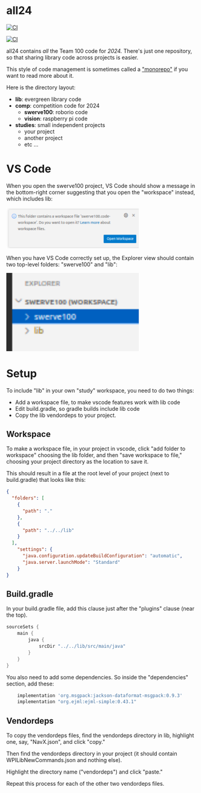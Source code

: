 # all24

[![CI](https://github.com/Team100/all24/actions/workflows/main.yml/badge.svg)](https://github.com/Team100/all24/actions/workflows/main.yml)

[![CI](https://github.com/Team100/all24/actions/workflows/vision.yml/badge.svg)](https://github.com/Team100/all24/actions/workflows/vision.yml)


all24 contains *all* the Team 100 code for *2024.*  There's just one repository,
so that sharing library code across projects is easier.

This style of code management is sometimes called a ["monorepo"](https://en.wikipedia.org/wiki/Monorepo) if you want to read more about it.

Here is the directory layout:

* **lib**: evergreen library code
* **comp**: competition code for 2024
  * **swerve100**: roborio code
  * **vision**: raspberry pi code
* **studies**: small independent projects
  * your project
  * another project
  * etc ...

# VS Code

When you open the swerve100 project, VS Code should show a message in the bottom-right corner suggesting that you open the "workspace" instead, which includes lib:

<img src="openworkspace.png" width=350/>

When you have VS Code correctly set up, the Explorer view should contain two top-level folders: "swerve100" and "lib":

<img src="workspace.png" width=350/>

# Setup

To include "lib" in your own "study" workspace, you need to do two things:

* Add a workspace file, to make vscode features work with lib code
* Edit build.gradle, so gradle builds include lib code
* Copy the lib vendordeps to your project.

## Workspace

To make a workspace file, in your project in vscode, click "add folder to workspace" choosing the lib folder, and then "save workspace to file," choosing your project directory as the location to save it.

This should result in a file at the root level of your project (next to build.gradle) that looks like this:

```json
{
  "folders": [
    {
      "path": "."
    },
    {
      "path": "../../lib"
    }
  ],
    "settings": {
      "java.configuration.updateBuildConfiguration": "automatic",
      "java.server.launchMode": "Standard"
    }
}
```

## Build.gradle

In your build.gradle file, add this clause just after the "plugins" clause (near the top).

```gradle
sourceSets {
    main {
        java {
            srcDir "../../lib/src/main/java"
        }
    }
}
```

You also need to add some dependencies.  So inside the "dependencies" section, add these:

```gradle
    implementation 'org.msgpack:jackson-dataformat-msgpack:0.9.3'
    implementation "org.ejml:ejml-simple:0.43.1"
```

## Vendordeps

To copy the vendordeps files, find the vendordeps directory in lib, highlight one, say, "NavX.json", and click "copy."

Then find the vendordeps directory in your project (it should contain WPILibNewCommands.json and nothing else).

Highlight the directory name ("vendordeps") and click "paste."

Repeat this process for each of the other two vendordeps files.
